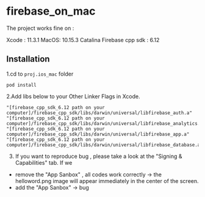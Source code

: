 # firebase_on_mac

The project works fine on :

Xcode : 11.3.1
MacOS: 10.15.3 Catalina
Firebase cpp sdk : 6.12

Installation
---------------
1.cd to `proj.ios_mac` folder

```
pod install
```

2.Add libs below to your Other Linker Flags in Xcode.
```
"[firebase_cpp_sdk_6.12 path on your computer]/firebase_cpp_sdk/libs/darwin/universal/libfirebase_auth.a"
"[firebase_cpp_sdk_6.12 path on your computer]/firebase_cpp_sdk/libs/darwin/universal/libfirebase_analytics.a"
"[firebase_cpp_sdk_6.12 path on your computer]/firebase_cpp_sdk/libs/darwin/universal/libfirebase_app.a"
"[firebase_cpp_sdk_6.12 path on your computer]/firebase_cpp_sdk/libs/darwin/universal/libfirebase_database.a"
```

3. If you want to reproduce bug , please take a look at the "Signing & Capabilities" tab. If we
+ remove the "App Sanbox" , all codes work correctly -> the helloword.png image will appear immediately in the center of the screen.
+ add the "App Sanbox" -> bug   
